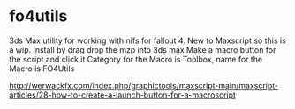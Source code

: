 # fo4utils
3ds Max utility for working with nifs for fallout 4. New to Maxscript so this is a wip.
Install by drag drop the mzp into 3ds max
Make a macro button for the script and click it
Category for the Macro is Toolbox, name for the Macro is FO4Utils

http://werwackfx.com/index.php/graphictools/maxscript-main/maxscript-articles/28-how-to-create-a-launch-button-for-a-macroscript
